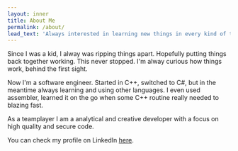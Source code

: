 ```yaml
---
layout: inner
title: About Me
permalink: /about/
lead_text: 'Always interested in learning new things in every kind of technology.'
---
```


Since I was a kid, I alway was ripping things apart. Hopefully putting things back together working. This never stopped. I'm alway curious how things work, behind the first sight.

Now I'm a software engineer. Started in C++, switched to C#, but in the meantime always learning and using other languages. I even used assembler, learned it on the go when some C++ routine really needed to blazing fast. 

As a teamplayer I am a analytical and creative developer with a focus on high quality and secure code.

You can check my profile on LinkedIn [here](https://nl.linkedin.com/in/jkeuper). 
